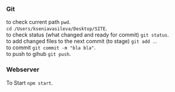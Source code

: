 ### Git   
to check current path `pwd`.      
`cd /Users/kseniavasileva/Desktop/SITE`.      
to check status (what changed and ready for commit) `git status`.      
to add changed files to the next commit (to stage) `git add .`.      
to commit `git commit -m "bla bla"`.     
to push to gihub `git push`.       


### Webserver
To Start `npm start`.      